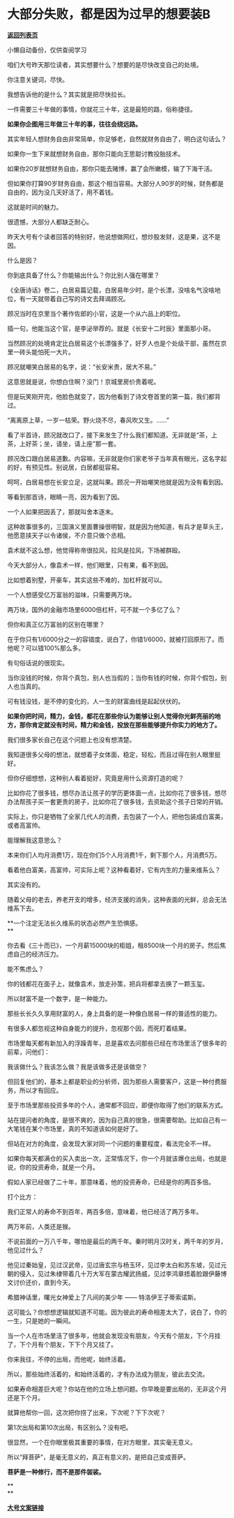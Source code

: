 # 大部分失败，都是因为过早的想要装B

[**返回列表页**](/gzh/记忆承载3)

小懒自动备份，仅供查阅学习

咱们大号昨天那位读者，其实想要什么？想要的是尽快改变自己的处境。  

  

你注意关键词，尽快。

  

我想告诉他的是什么？其实就是把尽快拉长。

  

一件需要三十年做的事情，你就花三十年，这是最短的路，俗称捷径。

  

 **如果你企图用三年做三十年的事，往往会绕远路。**

  

其实年轻人想财务自由非常简单，你足够老，自然就财务自由了，明白这句话么？  

  

如果你一生下来就想财务自由，那你只能向王思聪讨教投胎技术。  

如果你20岁就想财务自由，那你只能去赌博，赢了会所嫩模，输了下海干活。

但如果你打算90岁财务自由，那这个相当容易。大部分人90岁的时候，财务都是自由的，因为没几天好活了，用不着钱。

  

这就是时间的魅力。

  

很遗憾，大部分人都缺乏耐心。

  

昨天大号有个读者回答的特别好，他说想做网红，想炒股发财，这是果，这不是因。  

  

什么是因？

  

你到底具备了什么？你能输出什么？你比别人强在哪里？

  

《全唐诗话》卷二，白居易篇记载，白居易年少时，是个长漂，没啥名气没啥地位，有一天就带着自己写的诗文去拜谒顾况。

  

顾况当时在京里当个著作佐郎的小官，这是一个从六品上的职位。

  

插一句，他能当这个官，是李泌举荐的。就是《长安十二时辰》里面那小哥。

  

当然顾况的处境肯定比白居易这个长漂强多了，好歹人也是个处级干部，虽然在京里一砖头能怕死一大片。  

  

顾况就嘲笑白居易的名字，说：“长安米贵，居大不易。”

  

这意思就是说，你想白住啊？没门！京城里房价贵着呢。

  

但是玩笑刚开完，他脸色就变了，因为他看到了诗文卷首里的第一篇，我们都背过。

  

“离离原上草，一岁一枯荣。野火烧不尽，春风吹又生。......”

  

看了半首诗，顾况就改口了，接下来发生了什么我们都知道。无非就是“茶，上茶，上好茶；坐，请坐，请上座”那一套。

  

顾况改口跟白居易道歉。内容嘛，无非就是你们家老爷子当年真有眼光，这名字起的好，有预见性。别说居，白居都挺容易。

  

呵呵，白居易想在长安立足，这就叫果。顾况一开始嘲笑他就是因为没有看到因。

  

等看到那首诗，眼睛一亮，因为看到了因。

  

一个人如果把因丢了，那就叫舍本逐末。  

  

这种故事很多的，三国演义里面曹操很明智，就是因为他知道，有兵才是草头王，他愿意挟天子以令诸侯，不介意只做个丞相。  

  

袁术就不这么想，他觉得称帝很拉风，拉风是拉风，下场被群殴。  

  

今天大部分人，像袁术一样，他们眼里，只有果，看不到因。  

  

比如想着别墅，开豪车，其实这些不难的，加杠杆就可以。

  

一个人想感受亿万富翁的滋味，只需要两万块。  

  

两万块，国外的金融市场里6000倍杠杆，可不就一个多亿了么？

  

但你和真正亿万富翁的区别在哪里？

  

在于你只有1/6000分之一的容错度，说白了，你错1/6000，就被打回原形了。而他呢？可以错100%那么多。

  

有句俗话说的很现实。  

  

当你没钱的时候，你背个真包，别人也当假的；当你有钱的时候，你背个假包，别人也当真的。

  

可有钱没钱，是不停的变化的，人一生的财富曲线是起起伏伏的。

  

 **如果你把时间，精力，金钱，都花在那些你认为能够让别人觉得你光鲜亮丽的地方，那你肯定就没有时间，精力和金钱，投放在那些能够提升你实力的地方了。**  

  

我们很多家长自己在这个问题上也没有想清楚。  

  

我知道很多父母的想法，就想着子女体面，稳定，轻松，而且过得在别人眼里挺好。

  

但你仔细想想，这种别人看着挺好，究竟是用什么资源打造的呢？  

  

比如你花了很多钱，想尽办法让孩子的学历更体面一点，比如你花了很多钱，想尽办法帮孩子买一套更贵的房子，比如你花了很多钱，去资助这个孩子日常的开销。  

  

实际上，你只是牺牲了全家几代人的消费，去包装了一个人，把他包装成白富美，或者高富帅。  

  

能理解我这意思么？  

  

本来你们人均月消费1万，现在你们5个人月消费1千，剩下那个人，月消费5万。  

  

看着他白富美，高富帅，可实际上呢？这种看着好，它有内生的力量来维系么？

  

其实没有的。

  

随着父母的老去，养老开支的增多，经济支援的消失，这种表面的光鲜，总会无法维系下去。  

  

 **一个注定无法长久维系的状态必然产生恐惧感。  
**

  

你去看《三十而已》，一个月薪15000块的柜姐，租8500块一个月的房子。然后焦虑自己的经济压力。

  

能不焦虑么？

  

你的钱都花在面子上，就像袁术，放走孙策，把兵将都拿去换了一颗玉玺。

  

所以财富不是一个数字，是一种能力。

  

那些长长久久享用财富的人，身上具备的是一种像白居易一样的普适性的能力。

  

有很多人都忽视这种自身能力的提升，忽视那个因，而死盯着结果。

  

市场里每天都有新加入的浮躁青年，总是喜欢去问那些已经在市场里活了很多年的前辈，问他们：

  

我该做什么？我该怎么做？我是该做多还是该做空？

  

但回复他们的，基本上都是职业的分析师，因为那些人需要客户，这是一种付费服务，所以才有回应。

  

至于市场里那些投资多年的个人，通常都不回应，即便你取得了他们的联系方式。

  

站在提问者的角度，是很不爽的，因为自己真的很急，很需要帮助。比如自己有一大笔钱在某个市场里，真的不知道该如何是好了。

  

但站在对方的角度，会发现大家对同一个问题的重要程度，看法完全不一样。

  

如果你每天都满仓的买入卖出一次，正常情况下，你一个月就该爆仓出局，也就是说，你的投资寿命，就是一个月。  

  

假如人家已经做了二十年，那意味着，他的投资寿命，已经是你的两百多倍。

  

打个比方：  

  

我们正常人的寿命不到百年，两百多倍，意味着，他已经活了两万多年。  

  

两万年前，人类还是猴。

  

不说前面的一万八千年，哪怕是最后的两千年。秦时明月汉时关，两千年的岁月，他见过什么？

  

他见过秦始皇，见过汉武帝，见过唐玄宗与杨玉环，见过李太白和苏东坡，见过元朝的侵入，见过朱棣带着几十万大军在蒙古耀武扬威，见过李鸿章捂着脸跟伊藤博文讨价还价，直到今天。

  

希腊神话里，曙光女神爱上了凡间的美少年 —— 特洛伊王子蒂索诺斯。

  

这可能么？你想想逻辑就知道不可能。因为彼此的寿命相差太大了，说白了，你的一生，只是她的一瞬间。

  

当一个人在市场里活了很多年，他就会发现没有朋友，今天有个朋友，下个月挂了，下个月有个朋友，下下个月又挂了。

  

你来我往，不停的出局，而他呢，始终活着。

  

所以，那些始终活着的，和始终活着的，才有办法成为朋友，彼此去交流。  

  

如果寿命相差巨大呢？你站在他的立场上想问题。你早晚是要出局的，无非这个月还是下个月。

  

就算他帮你一回，这次把你捞了出来，下次呢？下下次呢？

  

第1次出局和第10次出局，有区别么？没有吧。

  

很显然，一个在你眼里极其重要的事情，在对方眼里，其实毫无意义。

  

所以“拜菩萨”，是毫无意义的，真正有意义的，是把自己变成菩萨。

  

 **菩萨是一种修行，而不是那件袈裟。**

 **  
**

**[大号文案链接](https://mp.weixin.qq.com/s?__biz=MzU0MjYwNDU2Mw==&mid=2247490985&idx=1&sn=8b6218c5c9dfd5cf15a047b652bfbc41&chksm=fb1971d5cc6ef8c3f1a5cbcd44432d6a2fb26408bb2a95e6d22a7a0fe300cfb7966feb440df0&token=622663431&lang=zh_CN&scene=21#wechat_redirect)**

